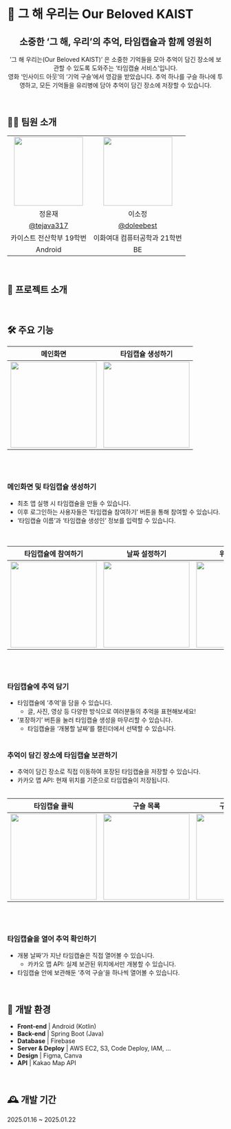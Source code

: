 # 🔮 그 해 우리는 Our Beloved KAIST
<div align="center">
<h2> 소중한 ‘그 해, 우리’의 추억, 타임캡슐과 함께 영원히 </h2>
<p>
’그 해 우리는(Our Beloved KAIST)’ 은 소중한 기억들을 모아 추억이 담긴 장소에 보관할 수 있도록 도와주는 ‘타임캡슐 서비스’입니다. <br>
영화 ‘인사이드 아웃’의 ‘기억 구슬’에서 영감을 받았습니다. 추억 하나를 구슬 하나에 투영하고, 모든 기억들을 유리병에 담아 추억이 담긴 장소에 저장할 수 있습니다.

<br>
</p>
    
</div>
<br />

## 🧑‍💻 팀원 소개

  <table>
    <tr>
      <td align="center"><img src="https://github.com/tejava317.png" width="160"></td>
      <td align="center"><img src="https://github.com/doleebest.png" width="160"></td>
    </tr>
    <tr>
      <td align="center">정윤재</td>
      <td align="center">이소정</td>
    </tr>
    <tr>
      <td align="center"><a href="https://github.com/tejava317" target="_blank">@tejava317</a></td>
      <td align="center"><a href="https://github.com/doleebest" target="_blank" width="160">@doleebest</a></td>
    </tr>
    <tr>
      <td align="center">카이스트 전산학부 19학번</a></td>
      <td align="center">이화여대 컴퓨터공학과 21학번</a></td>
    </tr>
      <tr>
      <td align="center">Android</a></td>
      <td align="center">BE</a></td>
    </tr>
    </tr>
  </table>
  <br>


## 🔮 프로젝트 소개

<br>

## 🛠 주요 기능

|메인화면|타임캡슐 생성하기
|:---:|:---:|
|<img src="https://github.com/user-attachments/assets/47a2f6e6-4b5a-461f-9a65-c85302ad15a7" width="200" />|<img src="https://github.com/user-attachments/assets/badd3db1-8c0d-45a6-82c8-07be83121a1d" width="200" />|
<br><br>
### 메인화면 및 타임캡슐 생성하기
- 최초 앱 실행 시 타임캡슐을 만들 수 있습니다.
- 이후 로그인하는 사용자들은 ‘타임캡슐 참여하기’ 버튼을 통해 참여할 수 있습니다.
- ‘타임캡슐 이름’과 ‘타임캡슐 생성인’ 정보를 입력할 수 있습니다.<br> <br> <br>


|타임캡슐에 참여하기|날짜 설정하기|위치 설정하기|
|:---:|:---:|:---:|
|<img src="https://github.com/user-attachments/assets/e9157a57-a539-47d2-89d6-9b14a4776512" width="200" />|<img src="https://github.com/user-attachments/assets/2c688d9e-aba1-43f1-a851-8aea953b9a1e" width="200" />|<img src="https://github.com/user-attachments/assets/36e68cad-39f5-41d9-a7b5-977e375c11b1" width="200" />|
<br><br>

### 타임캡슐에 추억 담기

- 타임캡슐에 ‘추억’을 담을 수 있습니다.
    - 글, 사진, 영상 등 다양한 방식으로 여러분들의 추억을 표현해보세요!
- ‘포장하기’ 버튼을 눌러 타임캡슐 생성을 마무리할 수 있습니다.
    - 타임캡슐을 ‘개봉할 날짜’를 캘린더에서 선택할 수 있습니다. <br><br>

### 추억이 담긴 장소에 타임캡슐 보관하기

- 추억이 담긴 장소로 직접 이동하여 포장된 타임캡슐을 저장할 수 있습니다.
- 카카오 맵 API: 현재 위치를 기준으로 타임캡슐이 저장됩니다. <br><br>

|타임캡슐 클릭|구슬 목록|구슬 열어보기|
|:---:|:---:|:---:|
|<img src="https://github.com/user-attachments/assets/1337367e-6c87-43cf-9b8e-a60eb49aac71" width="200" />|<img src="https://github.com/user-attachments/assets/05ffda44-659b-47c9-850c-b3cf68dac240" width="200" />|<img src="https://github.com/user-attachments/assets/6ca5dd27-45c2-4d2b-83b9-3e6c03c812a7" width="200" />|
<br><br>

### 타임캡슐을 열어 추억 확인하기 
- 개봉 날짜’가 지난 타임캡슐은 직접 열어볼 수 있습니다.
    - 카카오 맵 API: 실제 보관된 위치에서만 개봉할 수 있습니다.
- 타임캡슐 안에 보관해둔 ‘추억 구슬’을 하나씩 열어볼 수 있습니다.

<br />

## 📖 개발 환경  
- **Front-end** | Android (Kotlin)
- **Back-end** | Spring Boot (Java)
- **Database** | Firebase
- **Server & Deploy** | AWS EC2, S3, Code Deploy, IAM, …
- **Design** | Figma, Canva
- **API** | Kakao Map API

<br>

## 🕰️ 개발 기간  
2025.01.16 ~ 2025.01.22


<br />
